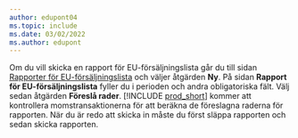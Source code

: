 ```yaml
---
author: edupont04
ms.topic: include
ms.date: 03/02/2022
ms.author: edupont
---
```


Om du vill skicka en rapport för EU-försäljningslista går du till sidan [Rapporter för EU-försäljningslista](https://businesscentral.dynamics.com?page=321) och väljer åtgärden **Ny**. På sidan **Rapport för EU-försäljningslista** fyller du i perioden och andra obligatoriska fält. Välj sedan åtgärden **Föreslå rader**. [!INCLUDE [prod_short](../includes/prod_short.md)] kommer att kontrollera momstransaktionerna för att beräkna de föreslagna raderna för rapporten. När du är redo att skicka in måste du först släppa rapporten och sedan skicka rapporten.
